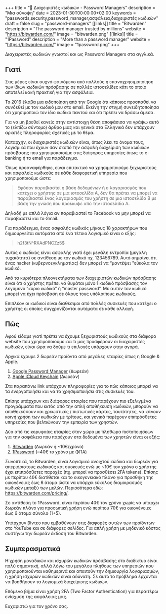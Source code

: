 +++
title = "🔐 Διαχειριστές κωδικών - Password Managers"
description = "Μια σύνοψη"
date = 2023-01-30T00:00:00+02:00
keywords = "passwords,security,password_manager,ασφάλεια,διαχειριστές κωδικών"
draft = false
slug = "password-managers"
[[links]]
title = "Bitwarden"
description = "The password manager trusted by millions"
website = "https://bitwarden.com/"
image = "bitwarden.png"
[[links]]
title = "1Password"
description = "More than a password manager"
website = "https://bitwarden.com/"
image = "1password.png"
+++

Διαχειριστές κωδικών γνωστοί και ως Password Managers στα αγγλικά.

## Γιατί

Στις μέρες είναι συχνό φαινόμενο από πολλούς η επαναχρησιμοποίηση των ίδιων κωδικών πρόσβασης σε πολλές ιστοσελίδες κάτι το οποίο αποτελεί κακή πρακτική για την ασφάλεια.

Το 2016 έλαβα μια ειδοποίηση από την Google ότι κάποιος προσπαθεί να συνδεθεί με τον κωδικό μου στο email. Εκείνη την στιγμή συνειδητοποίησα ότι χρησιμοποιώ τον ίδιο κωδικό παντού και ότι πρέπει να δράσω άμεσα.

Για να μη βρεθεί κανείς στην αντίστοιχη θέση αποφάσισα να γράψω αυτό το (ελπίζω σύντομο) άρθρο μιας και γενικά στα Ελληνικά δεν υπάρχουν αρκετές πληροφορίες σχετικές με το θέμα.

Καταρχήν, οι διαχειριστές κωδικών είναι, όπως λέει το όνομα τους, λογισμικά που έχουν σαν σκοπό την ασφαλή διαχείριση των κωδικών πρόσβασης που χρησιμοποιούμε στις διάφορες υπηρεσίες όπως το e-banking ή το email για παράδειγμα.

Όπως προαναφέρθηκε, είναι επιτακτικό να χρησιμοποιούμε ξεχωριστούς και ασφαλείς κωδικούς σε κάθε διαφορετική υπηρεσία που χρησιμοποιούμε ώστε:

>Εφόσον παραβιαστεί η βάση δεδομένων ή ο λογαριασμός που κατέχει ο χρήστης σε μια ιστοσελίδα Α, δεν θα πρέπει να μπορεί να παραβιαστεί ένας λογαριασμός του χρήστη σε μια ιστοσελίδα Β με βάση την γνώση που προέκυψε από την ιστοσελίδα Α.

Δηλαδή με απλά λόγια αν παραβιαστεί το Facebook να μην μπορεί να παραβιαστεί και το Gmail.

Για παράδειγμα, ένας ασφαλής κωδικός μήκους 18 χαρακτήρων που δημιουργείται αυτόματα από ένα τέτοιο λογισμικό είναι ο εξής:

>h2f3tN^RXAdPNCZz5$

Αυτός ο κωδικός είναι ασφαλής γιατί έχει μεγάλη εντροπία (μεγάλη τυχαιότητα) σε αντίθεση με τον κωδικό πχ. 123456789. Αυτό σημαίνει ότι ένας hacker (κυβερνοεγκληματίας) δεν μπορεί να “μαντέψει "εύκολα τον κωδικό.

Από τα κυριότερα πλεονεκτήματα των διαχειριστών κωδικών πρόσβασης είναι ότι ο χρήστης πρέπει να θυμάται μόνο 1 κωδικό πρόσβασης τον λεγόμενο “κύριο κωδικό” ή “master password”. Με αυτόν τον κωδικό μπορεί να έχει πρόσβαση σε όλους τους υπόλοιπους κωδικούς.

Επιπλέον οι κωδικοί είναι διαθέσιμοι από πολλές συσκευές που κατέχει ο χρήστης οι οποίες συγχρονίζονται αυτόματα σε κάθε αλλαγή.

## Πώς

Αφού είδαμε γιατί πρέπει να έχουμε ξεχωριστούς κωδικούς στα διάφορα website που χρησιμοποιούμε και τι μας προσφέρουν οι διαχειριστές κωδικών, είναι ώρα να δούμε τι επιλογές υπάρχουν στην αγορά.

Αρχικά έχουμε 2 δωρεάν προϊόντα από μεγάλες εταιρίες όπως η Google & Apple.

1. [Google Password Manager](https://support.google.com/accounts/answer/6197437) (Δωρεάν)
2. [Apple iCloud Keychain](https://support.apple.com/el-gr/HT204085) (Δωρεάν)

Στα παραπάνω link υπάρχουν πληροφορίες για το πώς κάποιος μπορεί να τα ενεργοποιήσει και να τα χρησιμοποιήσει στις συσκευές του.

Επίσης υπάρχουν και διάφορες εταιρίες που παρέχουν πιο εξελιγμένα προγράμματα που εκτός από την απλή αποθήκευση κωδικών, μπορούν να αποθηκεύσουν και χρεωστικές / πιστωτικές κάρτες, ταυτότητες, να κάνουν κοινή χρήση των κωδικών με τρίτους, και γενικά παρέχουν επιπρόσθετες υπηρεσίες που βελτιώνουν την εμπειρία των χρηστών.

Δύο από τις κορυφαίες εταιρίες στον χώρο με πληθώρα πιστοποιήσεων για την ασφάλεια που παρέχουν στα δεδομένα των χρηστών είναι οι εξής:

1. [Bitwarden](https://bitwarden.com/) (Δωρεάν ή ~10€/χρόνο)
2. [1Password](https://1password.eu/) (~40€ το χρόνο με ΦΠΑ)

Συνοπτικά, το Bitwarden, είναι λογισμικό ανοιχτού κώδικα και δωρεάν για απεριόριστους κωδικούς και συσκευές ενώ με ~10€ τον χρόνο ο χρήστης έχει επιπρόσθετες παροχές (πχ. μπορεί να προσθέσει 2FA tokens). Επίσης με περίπου 40€ διατίθεται και το οικογενειακό πλάνο για προσθήκη της οικογένειας έως 6 άτομα ώστε να υπάρχει εύκολος διαμοιρασμός κωδικών μεταξύ των μελών. Περισσότερα εδώ: https://bitwarden.com/pricing/.

Σε αντίθεση το 1Password, είναι περίπου 40€ τον χρόνο χωρίς να υπάρχει δωρεάν πλάνο για προσωπική χρήση ενώ περίπου 70€ για οικογένειες έως 6 άτομα σύνολο (1+5).

Υπάρχουν βίντεο που εμβαθύνουν στις διαφορές αυτών των προϊόντων στο YouTube και σε διάφορες σελίδες. Για απλή χρήση με μηδενικό κόστος συστήνω την δωρεάν έκδοση του Bitwarden.

## Συμπερασματικά

Η χρήση μοναδικών και ισχυρών κωδικών πρόσβασης στο διαδίκτυο είναι πολύ σημαντική, αλλά λόγω του μεγάλου πλήθους των υπηρεσιών που χρησιμοποιούνται καθημερινά και απαιτούν την δημιουργία λογαριασμών, η χρήση ισχυρών κωδικών είναι αδύνατη. Σε αυτό το πρόβλημα έρχονται να βοηθήσουν τα λογισμικά διαχείρισης κωδικών.

Επόμενο βήμα είναι χρήση 2FA (Two Factor Authentication) για περαιτέρω ενίσχυση της ασφάλειας μας.

Ευχαριστώ για τον χρόνο σας.
